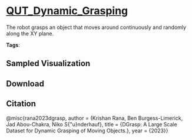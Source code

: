 # [QUT_Dynamic_Grasping](././pages/datasets/qut_dynamic_grasping.md)

The robot grasps an object that moves around continuously and randomly along the XY plane. 

**Tags**: 

## Sampled Visualization



## Download



## Citation

@misc{rana2023dgrasp,
author = {Krishan Rana, Ben Burgess-Limerick, Jad Abou-Chakra, Niko S{\"u}nderhauf},
title = {DGrasp: A Large Scale Dataset for Dynamic Grasping of Moving Objects.},
year = {2023}} 
